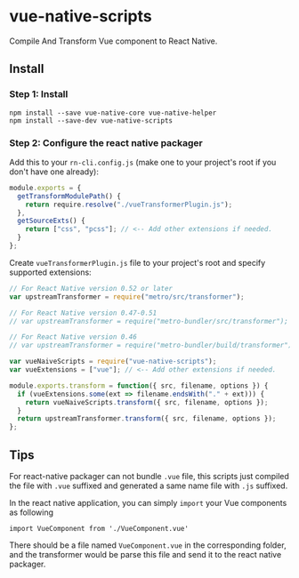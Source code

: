 # vue-native-scripts

Compile And Transform Vue component to React Native.

## Install

### Step 1: Install

```
npm install --save vue-native-core vue-native-helper
npm install --save-dev vue-native-scripts
```

### Step 2: Configure the react native packager

Add this to your `rn-cli.config.js` (make one to your project's root if you don't have one already):

```js
module.exports = {
  getTransformModulePath() {
    return require.resolve("./vueTransformerPlugin.js");
  },
  getSourceExts() {
    return ["css", "pcss"]; // <-- Add other extensions if needed.
  }
};
```

Create `vueTransformerPlugin.js` file to your project's root and specify supported extensions:

```js
// For React Native version 0.52 or later
var upstreamTransformer = require("metro/src/transformer");

// For React Native version 0.47-0.51
// var upstreamTransformer = require("metro-bundler/src/transformer");

// For React Native version 0.46
// var upstreamTransformer = require("metro-bundler/build/transformer");

var vueNaiveScripts = require("vue-native-scripts");
var vueExtensions = ["vue"]; // <-- Add other extensions if needed.

module.exports.transform = function({ src, filename, options }) {
  if (vueExtensions.some(ext => filename.endsWith("." + ext))) {
    return vueNaiveScripts.transform({ src, filename, options });
  }
  return upstreamTransformer.transform({ src, filename, options });
};
```

## Tips

For react-native packager can not bundle `.vue` file, this scripts just compiled the file with `.vue` suffixed and generated a same name file with `.js` suffixed.

In the react native application, you can simply `import` your Vue components as following

```
import VueComponent from './VueComponent.vue'
```

There should be a file named `VueComponent.vue` in the corresponding folder, and the transformer would be parse this file and send it to the react native packager.
